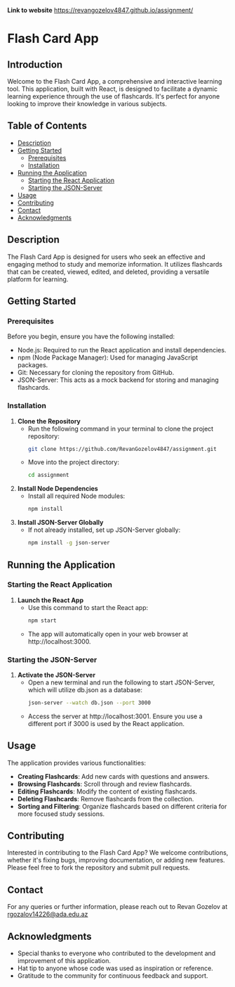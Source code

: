 **Link to website** https://revangozelov4847.github.io/assignment/ 

# Flash Card App

## Introduction
Welcome to the Flash Card App, a comprehensive and interactive learning tool. This application, built with React, is designed to facilitate a dynamic learning experience through the use of flashcards. It's perfect for anyone looking to improve their knowledge in various subjects.

## Table of Contents
- [Description](#description)
- [Getting Started](#getting-started)
  - [Prerequisites](#prerequisites)
  - [Installation](#installation)
- [Running the Application](#running-the-application)
  - [Starting the React Application](#starting-the-react-application)
  - [Starting the JSON-Server](#starting-the-json-server)
- [Usage](#usage)
- [Contributing](#contributing)
- [Contact](#contact)
- [Acknowledgments](#acknowledgments)

## Description
The Flash Card App is designed for users who seek an effective and engaging method to study and memorize information. It utilizes flashcards that can be created, viewed, edited, and deleted, providing a versatile platform for learning.

## Getting Started

### Prerequisites
Before you begin, ensure you have the following installed:
- Node.js: Required to run the React application and install dependencies.
- npm (Node Package Manager): Used for managing JavaScript packages.
- Git: Necessary for cloning the repository from GitHub.
- JSON-Server: This acts as a mock backend for storing and managing flashcards.

### Installation
1. **Clone the Repository**
   - Run the following command in your terminal to clone the project repository:
     ```bash
     git clone https://github.com/RevanGozelov4847/assignment.git 
     ```
   - Move into the project directory:
     ```bash
     cd assignment 
     ```
2. **Install Node Dependencies**
   - Install all required Node modules:
     ```bash
     npm install 
     ```
3. **Install JSON-Server Globally**
   - If not already installed, set up JSON-Server globally:
     ```bash
     npm install -g json-server 
     ```

## Running the Application

### Starting the React Application
1. **Launch the React App**
   - Use this command to start the React app:
     ```bash
     npm start 
     ```
   - The app will automatically open in your web browser at http://localhost:3000.

### Starting the JSON-Server
1. **Activate the JSON-Server**
   - Open a new terminal and run the following to start JSON-Server, which will utilize db.json as a database:
     ```bash
     json-server --watch db.json --port 3000
     ```
   - Access the server at http://localhost:3001. Ensure you use a different port if 3000 is used by the React application.

## Usage
The application provides various functionalities:
- **Creating Flashcards**: Add new cards with questions and answers.
- **Browsing Flashcards**: Scroll through and review flashcards.
- **Editing Flashcards**: Modify the content of existing flashcards.
- **Deleting Flashcards**: Remove flashcards from the collection.
- **Sorting and Filtering**: Organize flashcards based on different criteria for more focused study sessions.

## Contributing
Interested in contributing to the Flash Card App? We welcome contributions, whether it's fixing bugs, improving documentation, or adding new features. Please feel free to fork the repository and submit pull requests.

## Contact
For any queries or further information, please reach out to Revan Gozelov at rgozalov14226@ada.edu.az

## Acknowledgments
- Special thanks to everyone who contributed to the development and improvement of this application.
- Hat tip to anyone whose code was used as inspiration or reference.
- Gratitude to the community for continuous feedback and support.
